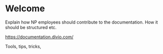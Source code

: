 # Welcome

Explain how NP employees should contribute to the documentation.
How it should be structured etc.

https://documentation.divio.com/

Tools, tips, tricks, 
